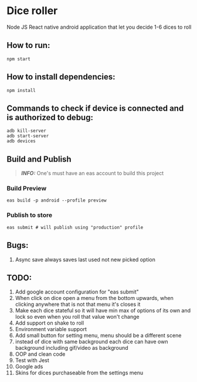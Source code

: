 # Dice roller

Node JS React native android application that let you decide 1-6 dices to roll<br>

## How to run:
```shell
npm start
```

## How to install dependencies:
```shell
npm install
```

## Commands to check if device is connected and is authorized to debug:
```shell
adb kill-server
adb start-server
adb devices
```

## Build and Publish
> **_INFO:_** One's must have an eas account to build this project
### Build Preview
```shell
eas build -p android --profile preview
```

### Publish to store
```shell
eas submit # will publish using "production" profile
```

## Bugs:
<ol>
    <li>Async save always saves last used not new picked option</li>
</ol>

## TODO:
<ol>
    <li>Add google account configuration for "eas submit"</li>
    <li>When click on dice open a menu from the bottom upwards, when clicking anywhere that is not that menu it's closes it</li>
    <li>Make each dice stateful so it will have min max of options of its own and lock so even when you roll that value won't change</li>
    <li>Add support on shake to roll</li>
    <li>Environment variable support</li>
    <li>Add small button for setting menu, menu should be a different scene</li>
    <li>instead of dice with same background each dice can have own background including gif/video as background</li>
    <li>OOP and clean code</li>
    <li>Test with Jest</li>
    <li>Google ads</li>
    <li>Skins for dices purchaseable from the settings menu</li>
</ol>
